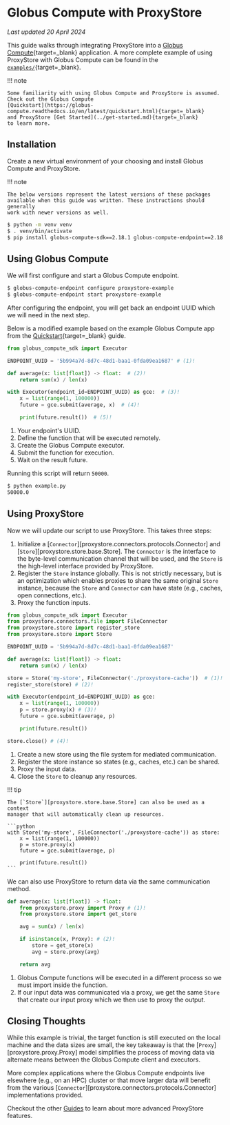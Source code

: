 # Globus Compute with ProxyStore

*Last updated 20 April 2024*

This guide walks through integrating ProxyStore into a
[Globus Compute](https://www.globus.org/compute){target=_blank} application.
A more complete example of using ProxyStore with Globus Compute can be found
in the [`examples/`](https://github.com/proxystore/proxystore/blob/main/examples){target=_blank}.

!!! note

    Some familiarity with using Globus Compute and ProxyStore is assumed.
    Check out the Globus Compute
    [Quickstart](https://globus-compute.readthedocs.io/en/latest/quickstart.html){target=_blank}
    and ProxyStore [Get Started](../get-started.md){target=_blank}
    to learn more.

## Installation

Create a new virtual environment of your choosing and install Globus Compute
and ProxyStore.

!!! note

    The below versions represent the latest versions of these packages
    available when this guide was written. These instructions should generally
    work with newer versions as well.

```bash
$ python -m venv venv
$ . venv/bin/activate
$ pip install globus-compute-sdk==2.18.1 globus-compute-endpoint==2.18.1 proxystore==0.6.5
```

## Using Globus Compute

We will first configure and start a Globus Compute endpoint.

```bash
$ globus-compute-endpoint configure proxystore-example
$ globus-compute-endpoint start proxystore-example
```

After configuring the endpoint, you will get back an endpoint UUID which we
will need in the next step.

Below is a modified example based on the example Globus Compute app from the
[Quickstart](https://globus-compute.readthedocs.io/en/latest/quickstart.html){target=_blank}
guide.
```python linenums="1" title="example.py"
from globus_compute_sdk import Executor

ENDPOINT_UUID = '5b994a7d-8d7c-48d1-baa1-0fda09ea1687' # (1)!

def average(x: list[float]) -> float:  # (2)!
    return sum(x) / len(x)

with Executor(endpoint_id=ENDPOINT_UUID) as gce:  # (3)!
    x = list(range(1, 100000))
    future = gce.submit(average, x)  # (4)!

    print(future.result())  # (5)!
```

1. Your endpoint's UUID.
2. Define the function that will be executed remotely.
3. Create the Globus Compute executor.
4. Submit the function for execution.
5. Wait on the result future.

Running this script will return `50000`.
```bash
$ python example.py
50000.0
```

## Using ProxyStore

Now we will update our script to use ProxyStore. This takes three steps:

1. Initialize a [`Connector`][proxystore.connectors.protocols.Connector] and
   [`Store`][proxystore.store.base.Store]. The `Connector` is the interface
   to the byte-level communication channel that will be used, and the `Store`
   is the high-level interface provided by ProxyStore.
2. Register the `Store` instance globally. This is not strictly necessary, but
   is an optimization which enables proxies to share the same original `Store`
   instance, because the `Store` and `Connector` can have state (e.g., caches,
   open connections, etc.).
3. Proxy the function inputs.

```python linenums="1" title="example.py" hl_lines="2 3 4 11 12 16 21"
from globus_compute_sdk import Executor
from proxystore.connectors.file import FileConnector
from proxystore.store import register_store
from proxystore.store import Store

ENDPOINT_UUID = '5b994a7d-8d7c-48d1-baa1-0fda09ea1687'

def average(x: list[float]) -> float:
    return sum(x) / len(x)

store = Store('my-store', FileConnector('./proxystore-cache'))  # (1)!
register_store(store) # (2)!

with Executor(endpoint_id=ENDPOINT_UUID) as gce:
    x = list(range(1, 100000))
    p = store.proxy(x) # (3)!
    future = gce.submit(average, p)

    print(future.result())

store.close() # (4)!
```

1. Create a new store using the file system for mediated communication.
2. Register the store instance so states (e.g., caches, etc.) can be shared.
3. Proxy the input data.
4. Close the `Store` to cleanup any resources.

!!! tip

    The [`Store`][proxystore.store.base.Store] can also be used as a context
    manager that will automatically clean up resources.

    ```python
    with Store('my-store', FileConnector('./proxystore-cache')) as store:
        x = list(range(1, 100000))
        p = store.proxy(x)
        future = gce.submit(average, p)

        print(future.result())
    ```

We can also use ProxyStore to return data via the same communication method.

```python linenums="1" title="example.py" hl_lines="2 3 7 8 9"
def average(x: list[float]) -> float:
    from proxystore.proxy import Proxy # (1)!
    from proxystore.store import get_store

    avg = sum(x) / len(x)

    if isinstance(x, Proxy): # (2)!
        store = get_store(x)
        avg = store.proxy(avg)

    return avg
```

1. Globus Compute functions will be executed in a different process so we must
   import inside the function.
2. If our input data was communicated via a proxy, we get the same `Store` that
   create our input proxy which we then use to proxy the output.

## Closing Thoughts

While this example is trivial, the target function is still executed on
the local machine and the data sizes are small, the key takeaway is that
the [`Proxy`][proxystore.proxy.Proxy] model simplifies the process of moving
data via alternate means between the Globus Compute client and executors.

More complex applications where the Globus Compute endpoints live elsewhere
(e.g., on an HPC) cluster or that move larger data will benefit from the
various [`Connector`][proxystore.connectors.protocols.Connector]
implementations provided.

Checkout the other [Guides](index.md) to learn about more advanced ProxyStore
features.
